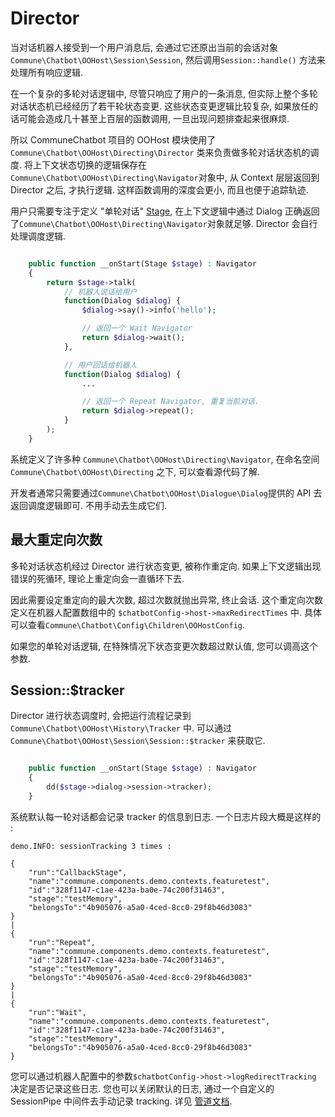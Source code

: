 # Director

当对话机器人接受到一个用户消息后, 会通过它还原出当前的会话对象```Commune\Chatbot\OOHost\Session\Session```, 然后调用```Session::handle()``` 方法来处理所有响应逻辑.

在一个复杂的多轮对话逻辑中, 尽管只响应了用户的一条消息, 但实际上整个多轮对话状态机已经经历了若干轮状态变更.
这些状态变更逻辑比较复杂, 如果放任的话可能会造成几十甚至上百层的函数调用, 一旦出现问题排查起来很麻烦.

所以 CommuneChatbot 项目的 OOHost 模块使用了 ```Commune\Chatbot\OOHost\Directing\Director``` 类来负责做多轮对话状态机的调度.
将上下文状态切换的逻辑保存在 ```Commune\Chatbot\OOHost\Directing\Navigator```对象中, 从 Context 层层返回到 Director 之后, 才执行逻辑.
这样函数调用的深度会更小, 而且也便于追踪轨迹.

用户只需要专注于定义 "单轮对话" [Stage](/docs/dm/stage.md), 在上下文逻辑中通过 Dialog 正确返回了```Commune\Chatbot\OOHost\Directing\Navigator```对象就足够. Director 会自行处理调度逻辑.

```php

    public function __onStart(Stage $stage) : Navigator
    {
        return $stage->talk(
            // 机器人说话给用户
            function(Dialog $dialog) {
                $dialog->say()->info('hello');

                // 返回一个 Wait Navigator
                return $dialog->wait();
            },

            // 用户回话给机器人
            function(Dialog $dialog) {
                ...

                // 返回一个 Repeat Navigator, 重复当前对话.
                return $dialog->repeat();
            }
        );
    }
```

系统定义了许多种 ```Commune\Chatbot\OOHost\Directing\Navigator```, 在命名空间```Commune\Chatbot\OOHost\Directing``` 之下, 可以查看源代码了解.

开发者通常只需要通过```Commune\Chatbot\OOHost\Dialogue\Dialog```提供的 API 去返回调度逻辑即可. 不用手动去生成它们.

## 最大重定向次数

多轮对话状态机经过 Director 进行状态变更, 被称作重定向. 如果上下文逻辑出现错误的死循环, 理论上重定向会一直循环下去.

因此需要设定重定向的最大次数, 超过次数就抛出异常, 终止会话. 这个重定向次数定义在机器人配置数组中的 ```$chatbotConfig->host->maxRedirectTimes``` 中. 具体可以查看```Commune\Chatbot\Config\Children\OOHostConfig```.

如果您的单轮对话逻辑, 在特殊情况下状态变更次数超过默认值, 您可以调高这个参数.


## Session::$tracker

Director 进行状态调度时, 会把运行流程记录到 ```Commune\Chatbot\OOHost\History\Tracker``` 中. 可以通过 ```Commune\Chatbot\OOHost\Session\Session::$tracker``` 来获取它.

```php

    public function __onStart(Stage $stage) : Navigator
    {
        dd($stage->dialog->session->tracker);
    }

```

系统默认每一轮对话都会记录 tracker 的信息到日志. 一个日志片段大概是这样的 :

```
demo.INFO: sessionTracking 3 times :

{
    "run":"CallbackStage",
    "name":"commune.components.demo.contexts.featuretest",
    "id":"328f1147-c1ae-423a-ba0e-74c200f31463",
    "stage":"testMemory",
    "belongsTo":"4b905076-a5a0-4ced-8cc0-29f8b46d3083"
}
|
{
    "run":"Repeat",
    "name":"commune.components.demo.contexts.featuretest",
    "id":"328f1147-c1ae-423a-ba0e-74c200f31463",
    "stage":"testMemory",
    "belongsTo":"4b905076-a5a0-4ced-8cc0-29f8b46d3083"
}
|
{
    "run":"Wait",
    "name":"commune.components.demo.contexts.featuretest",
    "id":"328f1147-c1ae-423a-ba0e-74c200f31463",
    "stage":"testMemory",
    "belongsTo":"4b905076-a5a0-4ced-8cc0-29f8b46d3083"
}
```

您可以通过机器人配置中的参数```$chatbotConfig->host->logRedirectTracking``` 决定是否记录这些日志. 您也可以关闭默认的日志, 通过一个自定义的 SessionPipe 中间件去手动记录 tracking. 详见 [管道文档](/docs/engineer/pipeline.md).